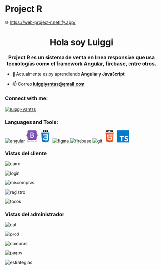 # Project R
:globe_with_meridians: https://web-project-r.netlify.app/

<h1 align="center">Hola soy Luiggi</h1>
<h3 align="center">Project R es un sistema de venta en línea responsive que usa tecnologías como el framework Angular, firebase, entre otros.</h3>

- 🌱 Actualmente estoy aprendiendo **Angular y JavaScript**

- 📫 Correo **luiggiyantas@gmail.com**

<h3 align="left">Connect with me:</h3>
<p align="left">
<a href="https://linkedin.com/in/luiggi-yantas" target="blank"><img align="center" src="https://raw.githubusercontent.com/rahuldkjain/github-profile-readme-generator/master/src/images/icons/Social/linked-in-alt.svg" alt="luiggi-yantas" height="30" width="40" /></a>
</p>

<h3 align="left">Languages and Tools:</h3>
<p align="left"> <a href="https://angular.io" target="_blank" rel="noreferrer"> <img src="https://angular.io/assets/images/logos/angular/angular.svg" alt="angular" width="40" height="40"/> </a> <a href="https://getbootstrap.com" target="_blank" rel="noreferrer"> <img src="https://raw.githubusercontent.com/devicons/devicon/master/icons/bootstrap/bootstrap-plain-wordmark.svg" alt="bootstrap" width="40" height="40"/> </a> <a href="https://www.w3schools.com/css/" target="_blank" rel="noreferrer"> <img src="https://raw.githubusercontent.com/devicons/devicon/master/icons/css3/css3-original-wordmark.svg" alt="css3" width="40" height="40"/> </a> <a href="https://www.figma.com/" target="_blank" rel="noreferrer"> <img src="https://www.vectorlogo.zone/logos/figma/figma-icon.svg" alt="figma" width="40" height="40"/> </a> <a href="https://firebase.google.com/" target="_blank" rel="noreferrer"> <img src="https://www.vectorlogo.zone/logos/firebase/firebase-icon.svg" alt="firebase" width="40" height="40"/> </a> <a href="https://git-scm.com/" target="_blank" rel="noreferrer"> <img src="https://www.vectorlogo.zone/logos/git-scm/git-scm-icon.svg" alt="git" width="40" height="40"/> </a> <a href="https://www.w3.org/html/" target="_blank" rel="noreferrer"> <img src="https://raw.githubusercontent.com/devicons/devicon/master/icons/html5/html5-original-wordmark.svg" alt="html5" width="40" height="40"/> </a> <a href="https://www.typescriptlang.org/" target="_blank" rel="noreferrer"> <img src="https://raw.githubusercontent.com/devicons/devicon/master/icons/typescript/typescript-original.svg" alt="typescript" width="40" height="40"/> </a> </p>

### Vistas del cliente
![carro](https://user-images.githubusercontent.com/86317658/189497485-e007c4cc-db4b-4351-8498-189448b27502.png)

![login](https://user-images.githubusercontent.com/86317658/189497486-063df2ff-cbc0-4c85-8d18-588eb01c8882.png)

![miscompras](https://user-images.githubusercontent.com/86317658/189497488-8f2c3d72-56dd-41f9-86d3-6dfb93d7d068.png)

![registro](https://user-images.githubusercontent.com/86317658/189497489-87211c50-334d-46ba-adb0-997cfda12072.png)

![todos](https://user-images.githubusercontent.com/86317658/189497491-b543d306-3c4c-4f6b-b26d-8d00b2ae7b56.png)


### Vistas del administrador
![cat](https://user-images.githubusercontent.com/86317658/189497788-d10cbe4b-b321-4597-9a64-8b8d339b428e.png)

![prod](https://user-images.githubusercontent.com/86317658/189497792-8bde252a-b900-43ef-afcd-1595603f2b98.png)

![compras](https://user-images.githubusercontent.com/86317658/189497789-1f9469d8-469a-48c3-aba9-82b8e36e04a8.png)

![pagos](https://user-images.githubusercontent.com/86317658/189497791-4cd5ea8d-4313-40cd-8154-9e049d3a8d3c.png)

![estrategias](https://user-images.githubusercontent.com/86317658/189497790-1c4f70de-8a61-4934-a712-67f8a9341106.png)
